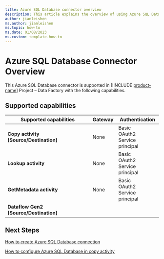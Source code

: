 ```yaml
---
title: Azure SQL Database connector overview
description: This article explains the overview of using Azure SQL Database.
author: jianleishen
ms.author: jianleishen
ms.topic: how-to
ms.date: 01/08/2023
ms.custom: template-how-to 
---
```


# Azure SQL Database Connector Overview

This Azure SQL Database connector is supported in [!INCLUDE [product-name](../includes/product-name.md)] Project  – Data Factory with the following capabilities.

## Supported capabilities

| Supported capabilities | Gateway | Authentication |
| --- | --- | --- |
| **Copy activity (Source/Destination)** | None | Basic<br>OAuth2<br>Service principal |
| **Lookup activity** | None | Basic<br>OAuth2<br>Service principal |
| **GetMetadata activity** | None | Basic<br>OAuth2<br>Service principal |
| **Dataflow Gen2 (Source/Destination)** |  | |

## Next Steps

[How to create Azure SQL Database connection](connector-azure-sql-database.md)

[How to configure Azure SQL Database in copy activity](connector-azure-sql-database-copy-activity.md)


